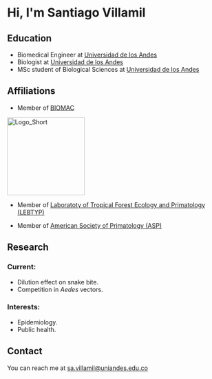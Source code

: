# Hi, I'm Santiago Villamil

<!-- A short sentence that can  describe who you are -->

<!-- All of your education background -->
## Education

- Biomedical Engineer at [Universidad de los Andes](uniandes.edu.co)
- Biologist at [Universidad de los Andes](uniandes.edu.co)
- MSc student of Biological Sciences at [Universidad de los Andes](uniandes.edu.co)

<!-- While BIOMAC is our common group, the collaboration between groups and affiliations are encourage -->
## Affiliations

- Member of [BIOMAC](https://github.com/biomac-lab)


<img width="180" alt="Logo_Short" src="https://user-images.githubusercontent.com/73041689/218108873-dd5daaaa-2874-43d3-a089-8403dda3e18f.png">

- Member of [Laboratoty of Tropical Forest Ecology and Primatology (LEBTYP)](https://cienciasbiologicas.uniandes.edu.co/es/investigacion/laboratorio-de-ecologia-de-bosques-tropicales-y-primatologia) 

- Member of [American Society of Primatology (ASP)](https://www.asp.org)


<!-- Showing what you work on, lets other collaborate with you -->
## Research

### Current:

- Dilution effect on snake bite.
- Competition in *Aedes* vectors.

<!-- Topics that you haven't research yet but are intriguing to you -->
### Interests:

- Epidemiology.
- Public health.

## Contact

You can reach me at <sa.villamil@uniandes.edu.co>

